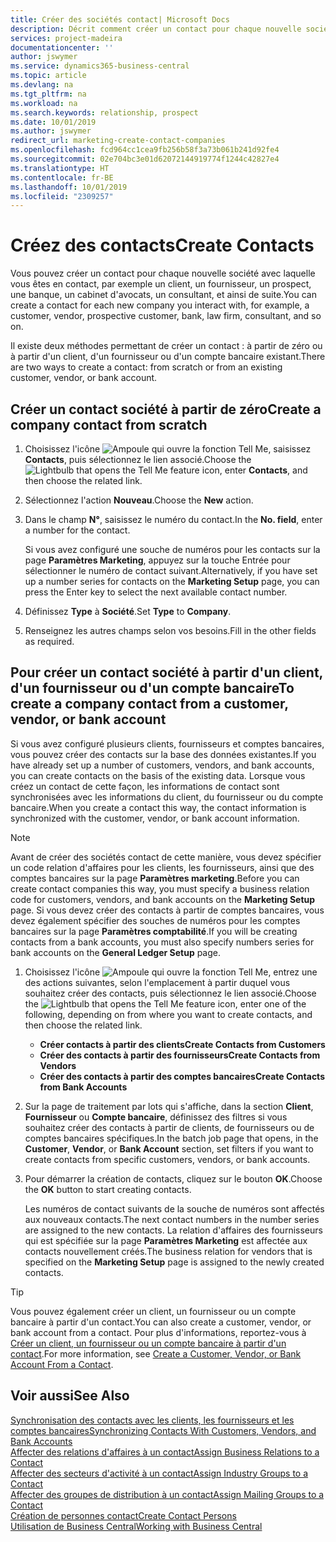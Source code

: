 ```yaml
---
title: Créer des sociétés contact| Microsoft Docs
description: Décrit comment créer un contact pour chaque nouvelle société ou société prospect avec laquelle vous collaborez ou entretenez des relations.
services: project-madeira
documentationcenter: ''
author: jswymer
ms.service: dynamics365-business-central
ms.topic: article
ms.devlang: na
ms.tgt_pltfrm: na
ms.workload: na
ms.search.keywords: relationship, prospect
ms.date: 10/01/2019
ms.author: jswymer
redirect_url: marketing-create-contact-companies
ms.openlocfilehash: fcd964cc1cea9fb256b58f3a73b061b241d92fe4
ms.sourcegitcommit: 02e704bc3e01d62072144919774f1244c42827e4
ms.translationtype: HT
ms.contentlocale: fr-BE
ms.lasthandoff: 10/01/2019
ms.locfileid: "2309257"
---
```

# <a name="create-contacts"></a><span data-ttu-id="98ac5-103">Créez des contacts</span><span class="sxs-lookup"><span data-stu-id="98ac5-103">Create Contacts</span></span>
<span data-ttu-id="98ac5-104">Vous pouvez créer un contact pour chaque nouvelle société avec laquelle vous êtes en contact, par exemple un client, un fournisseur, un prospect, une banque, un cabinet d'avocats, un consultant, et ainsi de suite.</span><span class="sxs-lookup"><span data-stu-id="98ac5-104">You can create a contact for each new company you interact with, for example, a customer, vendor, prospective customer, bank, law firm, consultant, and so on.</span></span>

<span data-ttu-id="98ac5-105">Il existe deux méthodes permettant de créer un contact : à partir de zéro ou à partir d'un client, d'un fournisseur ou d'un compte bancaire existant.</span><span class="sxs-lookup"><span data-stu-id="98ac5-105">There are two ways to create a contact: from scratch or from an existing customer, vendor, or bank account.</span></span>

## <a name="create-a-company-contact-from-scratch"></a><span data-ttu-id="98ac5-106">Créer un contact société à partir de zéro</span><span class="sxs-lookup"><span data-stu-id="98ac5-106">Create a company contact from scratch</span></span>
1. <span data-ttu-id="98ac5-107">Choisissez l'icône ![Ampoule qui ouvre la fonction Tell Me](media/ui-search/search_small.png "Dites-moi ce que vous voulez faire"), saisissez **Contacts**, puis sélectionnez le lien associé.</span><span class="sxs-lookup"><span data-stu-id="98ac5-107">Choose the ![Lightbulb that opens the Tell Me feature](media/ui-search/search_small.png "Tell me what you want to do") icon, enter **Contacts**, and then choose the related link.</span></span>
2. <span data-ttu-id="98ac5-108">Sélectionnez l'action **Nouveau**.</span><span class="sxs-lookup"><span data-stu-id="98ac5-108">Choose the **New** action.</span></span>
3. <span data-ttu-id="98ac5-109">Dans le champ **N°**, saisissez le numéro du contact.</span><span class="sxs-lookup"><span data-stu-id="98ac5-109">In the **No. field**, enter a number for the contact.</span></span>

    <span data-ttu-id="98ac5-110">Si vous avez configuré une souche de numéros pour les contacts sur la page **Paramètres Marketing**, appuyez sur la touche Entrée pour sélectionner le numéro de contact suivant.</span><span class="sxs-lookup"><span data-stu-id="98ac5-110">Alternatively, if you have set up a number series for contacts on the **Marketing Setup** page, you can press the Enter key to select the next available contact number.</span></span>  
4. <span data-ttu-id="98ac5-111">Définissez **Type** à **Société**.</span><span class="sxs-lookup"><span data-stu-id="98ac5-111">Set **Type** to **Company**.</span></span>
5. <span data-ttu-id="98ac5-112">Renseignez les autres champs selon vos besoins.</span><span class="sxs-lookup"><span data-stu-id="98ac5-112">Fill in the other fields as required.</span></span>

## <a name="to-create-a-company-contact-from-a-customer-vendor-or-bank-account"></a><span data-ttu-id="98ac5-113">Pour créer un contact société à partir d'un client, d'un fournisseur ou d'un compte bancaire</span><span class="sxs-lookup"><span data-stu-id="98ac5-113">To create a company contact from a customer, vendor, or bank account</span></span>
<span data-ttu-id="98ac5-114">Si vous avez configuré plusieurs clients, fournisseurs et comptes bancaires, vous pouvez créer des contacts sur la base des données existantes.</span><span class="sxs-lookup"><span data-stu-id="98ac5-114">If you have already set up a number of customers, vendors, and bank accounts, you can create contacts on the basis of the existing data.</span></span> <span data-ttu-id="98ac5-115">Lorsque vous créez un contact de cette façon, les informations de contact sont synchronisées avec les informations du client, du fournisseur ou du compte bancaire.</span><span class="sxs-lookup"><span data-stu-id="98ac5-115">When you create a contact this way, the contact information is synchronized with the customer, vendor, or bank account information.</span></span>

> [!NOTE]  
>   <span data-ttu-id="98ac5-116">Avant de créer des sociétés contact de cette manière, vous devez spécifier un code relation d'affaires pour les clients, les fournisseurs, ainsi que des comptes bancaires sur la page **Paramètres marketing**.</span><span class="sxs-lookup"><span data-stu-id="98ac5-116">Before you can create contact companies this way, you must specify a business relation code for customers, vendors, and bank accounts on the **Marketing Setup** page.</span></span> <span data-ttu-id="98ac5-117">Si vous devez créer des contacts à partir de comptes bancaires, vous devez également spécifier des souches de numéros pour les comptes bancaires sur la page **Paramètres comptabilité**.</span><span class="sxs-lookup"><span data-stu-id="98ac5-117">If you will be creating contacts from a bank accounts, you must also specify numbers series for bank accounts on the **General Ledger Setup** page.</span></span>

1. <span data-ttu-id="98ac5-118">Choisissez l'icône ![Ampoule qui ouvre la fonction Tell Me](media/ui-search/search_small.png "Dites-moi ce que vous voulez faire"), entrez une des actions suivantes, selon l'emplacement à partir duquel vous souhaitez créer des contacts, puis sélectionnez le lien associé.</span><span class="sxs-lookup"><span data-stu-id="98ac5-118">Choose the ![Lightbulb that opens the Tell Me feature](media/ui-search/search_small.png "Tell me what you want to do") icon, enter one of the following, depending on from where you want to create contacts, and then choose the related link.</span></span>
   * <span data-ttu-id="98ac5-119">**Créer contacts à partir des clients**</span><span class="sxs-lookup"><span data-stu-id="98ac5-119">**Create Contacts from Customers**</span></span>
   * <span data-ttu-id="98ac5-120">**Créer des contacts à partir des fournisseurs**</span><span class="sxs-lookup"><span data-stu-id="98ac5-120">**Create Contacts from Vendors**</span></span>
   * <span data-ttu-id="98ac5-121">**Créer des contacts à partir des comptes bancaires**</span><span class="sxs-lookup"><span data-stu-id="98ac5-121">**Create Contacts from Bank Accounts**</span></span>
2. <span data-ttu-id="98ac5-122">Sur la page de traitement par lots qui s'affiche, dans la section **Client**, **Fournisseur** ou **Compte bancaire**, définissez des filtres si vous souhaitez créer des contacts à partir de clients, de fournisseurs ou de comptes bancaires spécifiques.</span><span class="sxs-lookup"><span data-stu-id="98ac5-122">In the batch job page that opens, in the **Customer**, **Vendor**, or **Bank Account** section, set filters if you want to create contacts from specific customers, vendors, or bank accounts.</span></span>
3. <span data-ttu-id="98ac5-123">Pour démarrer la création de contacts, cliquez sur le bouton **OK**.</span><span class="sxs-lookup"><span data-stu-id="98ac5-123">Choose the **OK** button to start creating contacts.</span></span>

    <span data-ttu-id="98ac5-124">Les numéros de contact suivants de la souche de numéros sont affectés aux nouveaux contacts.</span><span class="sxs-lookup"><span data-stu-id="98ac5-124">The next contact numbers in the number series are assigned to the new contacts.</span></span> <span data-ttu-id="98ac5-125">La relation d'affaires des fournisseurs qui est spécifiée sur la page **Paramètres Marketing** est affectée aux contacts nouvellement créés.</span><span class="sxs-lookup"><span data-stu-id="98ac5-125">The business relation for vendors that is specified on the **Marketing Setup** page is assigned to the newly created contacts.</span></span>

> [!TIP]  
>   <span data-ttu-id="98ac5-126">Vous pouvez également créer un client, un fournisseur ou un compte bancaire à partir d'un contact.</span><span class="sxs-lookup"><span data-stu-id="98ac5-126">You can also create a customer, vendor, or bank account from a contact.</span></span> <span data-ttu-id="98ac5-127">Pour plus d'informations, reportez-vous à [Créer un client, un fournisseur ou un compte bancaire à partir d'un contact](marketing-how-create-contacts-new-customers-vendors-bank-accounts.md).</span><span class="sxs-lookup"><span data-stu-id="98ac5-127">For more information, see [Create a Customer, Vendor, or Bank Account From a Contact](marketing-how-create-contacts-new-customers-vendors-bank-accounts.md).</span></span>

## <a name="see-also"></a><span data-ttu-id="98ac5-128">Voir aussi</span><span class="sxs-lookup"><span data-stu-id="98ac5-128">See Also</span></span>
[<span data-ttu-id="98ac5-129">Synchronisation des contacts avec les clients, les fournisseurs et les comptes bancaires</span><span class="sxs-lookup"><span data-stu-id="98ac5-129">Synchronizing Contacts With Customers, Vendors, and Bank Accounts</span></span>](marketing-synchronize-contacts-customers-vendors-bank-accounts.md)  
[<span data-ttu-id="98ac5-130">Affecter des relations d'affaires à un contact</span><span class="sxs-lookup"><span data-stu-id="98ac5-130">Assign Business Relations to a Contact</span></span>](marketing-business-relations.md#AssignBusRelContact)  
[<span data-ttu-id="98ac5-131">Affecter des secteurs d'activité à un contact</span><span class="sxs-lookup"><span data-stu-id="98ac5-131">Assign Industry Groups to a Contact</span></span>](marketing-industry-groups.md#AssignIndustryGroupContact)  
[<span data-ttu-id="98ac5-132">Affecter des groupes de distribution à un contact</span><span class="sxs-lookup"><span data-stu-id="98ac5-132">Assign Mailing Groups to a Contact</span></span>](marketing-mailing-groups.md#AssignMailGroupContact)  
[<span data-ttu-id="98ac5-133">Création de personnes contact</span><span class="sxs-lookup"><span data-stu-id="98ac5-133">Create Contact Persons</span></span>](marketing-create-contact-persons.md)  
[<span data-ttu-id="98ac5-134">Utilisation de Business Central</span><span class="sxs-lookup"><span data-stu-id="98ac5-134">Working with Business Central</span></span>](ui-work-product.md)
